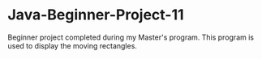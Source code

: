 # Java-Beginner-Project-11
Beginner project completed during my Master's program. 
This program is used to display the moving rectangles.
